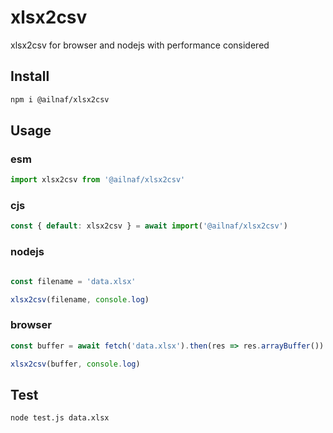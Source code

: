 # xlsx2csv

xlsx2csv for browser and nodejs with performance considered

## Install

```sh
npm i @ailnaf/xlsx2csv
```

## Usage

### esm

```javascript
import xlsx2csv from '@ailnaf/xlsx2csv'

```

### cjs

```javascript
const { default: xlsx2csv } = await import('@ailnaf/xlsx2csv')
```

### nodejs

```javascript

const filename = 'data.xlsx'

xlsx2csv(filename, console.log)

```

### browser

```javascript
const buffer = await fetch('data.xlsx').then(res => res.arrayBuffer())

xlsx2csv(buffer, console.log)

```

## Test

```sh
node test.js data.xlsx
```
